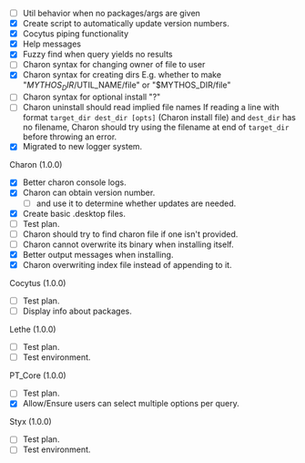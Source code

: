 - [ ] Util behavior when no packages/args are given
- [x] Create script to automatically update version numbers.
- [x] Cocytus piping functionality
- [x] Help messages
- [x] Fuzzy find when query yields no results
- [ ] Charon syntax for changing owner of file to user
- [x] Charon syntax for creating dirs
E.g. whether to make "$MYTHOS_DIR/$UTIL_NAME/file" or "$MYTHOS_DIR/file"
- [ ] Charon syntax for optional install "?"
- [ ] Charon uninstall should read implied file names
If reading a line with format `target_dir dest_dir [opts]` (Charon install file) and `dest_dir` has no filename, Charon should try using the filename at end of `target_dir` before throwing an error.
- [x] Migrated to new logger system.

Charon (1.0.0)
- [x] Better charon console logs.
- [x] Charon can obtain version number.
    - [ ] and use it to determine whether updates are needed.
- [x] Create basic .desktop files.
- [ ] Test plan.
- [ ] Charon should try to find charon file if one isn't provided.
- [ ] Charon cannot overwrite its binary when installing itself.
- [x] Better output messages when installing.
- [x] Charon overwriting index file instead of appending to it.

Cocytus (1.0.0)
- [ ] Test plan.
- [ ] Display info about packages.

Lethe (1.0.0)
- [ ] Test plan.
- [ ] Test environment.

PT_Core (1.0.0)
- [ ] Test plan.
- [x] Allow/Ensure users can select multiple options per query.

Styx (1.0.0)
- [ ] Test plan.
- [ ] Test environment.
